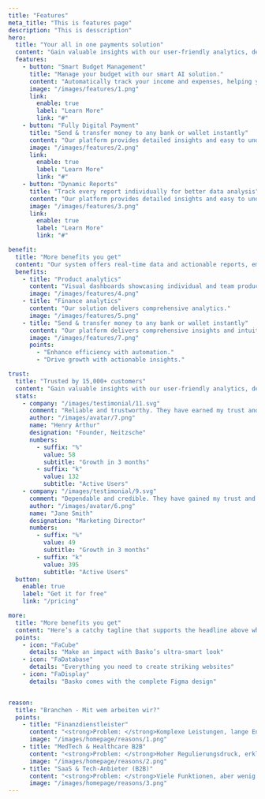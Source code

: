 ```yaml
---
title: "Features"
meta_title: "This is features page"
description: "This is desscription"
hero:
  title: "Your all in one payments solution"
  content: "Gain valuable insights with our user-friendly analytics, designed to help you optimize your strategies and improve outcomes."
  features:
    - button: "Smart Budget Management"
      title: "Manage your budget with our smart AI solution."
      content: "Automatically track your income and expenses, helping you create personalized budgets and stay on top of your financial goals"
      image: "/images/features/1.png"
      link:
        enable: true
        label: "Learn More"
        link: "#"
    - button: "Fully Digital Payment"
      title: "Send & transfer money to any bank or wallet instantly"
      content: "Our platform provides detailed insights and easy to understand analytics that help you make better decisions."
      image: "/images/features/2.png"
      link:
        enable: true
        label: "Learn More"
        link: "#"
    - button: "Dynamic Reports"
      title: "Track every report individually for better data analysis"
      content: "Our platform provides detailed insights and easy to understand analytics that help you make better decisions."
      image: "/images/features/3.png"
      link:
        enable: true
        label: "Learn More"
        link: "#"

benefit:
  title: "More benefits you get"
  content: "Our system offers real-time data and actionable reports, empowering you to make informed business choices."
  benefits:
    - title: "Product analytics"
      content: "Visual dashboards showcasing individual and team productivity metrics."
      image: "/images/features/4.png"
    - title: "Finance analytics"
      content: "Our solution delivers comprehensive analytics."
      image: "/images/features/5.png"
    - title: "Send & transfer money to any bank or wallet instantly"
      content: "Our platform delivers comprehensive insights and intuitive analytics, empowering you to make well-informed decisions."
      image: "/images/features/7.png"
      points:
        - "Enhance efficiency with automation."
        - "Drive growth with actionable insights."

trust:
  title: "Trusted by 15,000+ customers"
  content: "Gain valuable insights with our user-friendly analytics, designed to help you optimize your strategies and improve outcomes."
  stats:
    - company: "/images/testimonial/11.svg"
      comment: "Reliable and trustworthy. They have earned my trust and loyalty. This company has consistently demonstrated reliability and trustworthiness."
      author: "/images/avatar/7.png"
      name: "Henry Arthur"
      designation: "Founder, Neitzsche"
      numbers:
        - suffix: "%"
          value: 58
          subtitle: "Growth in 3 months"
        - suffix: "k"
          value: 132
          subtitle: "Active Users"
    - company: "/images/testimonial/9.svg"
      comment: "Dependable and credible. They have gained my trust and loyalty. This company consistently showcases reliability and integrity."
      author: "/images/avatar/6.png"
      name: "Jane Smith"
      designation: "Marketing Director"
      numbers:
        - suffix: "%"
          value: 49
          subtitle: "Growth in 3 months"
        - suffix: "k"
          value: 395
          subtitle: "Active Users"
  button:
    enable: true
    label: "Get it for free"
    link: "/pricing"

more:
  title: "More benefits you get"
  content: "Here’s a catchy tagline that supports the headline above while adding a little extra information."
  points:
    - icon: "FaCube"
      details: "Make an impact with Basko’s ultra-smart look"
    - icon: "FaDatabase"
      details: "Everything you need to create striking websites"
    - icon: "FaDisplay"
      details: "Basko comes with the complete Figma design"


reason:
  title: "Branchen - Mit wem arbeiten wir?"
  points:
    - title: "Finanzdienstleister"
      content: "<strong>Problem: </strong>Komplexe Leistungen, lange Entscheidungswege, wenig Differenzierung. <strong>Lösung</strong>: Wir schärfen USP & Positionierung, mappen den Funnel auf reale Entscheidungslogiken und liefern einen Plan, der Vertrauen aufbaut."
      image: "/images/homepage/reasons/1.png"
    - title: "MedTech & Healthcare B2B"
      content: "<strong>Problem: </strong>Hoher Regulierungsdruck, erklärungsbedürftige Produkte, Kaufentscheidungen durch Komitees. <strong>Lösung</strong>: Wir bauen Vertrauen durch Content, strukturieren den Sales Funnel nach klinischen/stakeholder-spezifischen Journeys und liefern Templates für wiederkehrende Verkaufszyklen."
      image: "/images/homepage/reasons/2.png"
    - title: "SaaS & Tech-Anbieter (B2B)"
      content: "<strong>Problem: </strong>Viele Funktionen, aber wenig Klarheit im Nutzenversprechen. Marketing ist oft zu technisch. <strong>Lösung</strong>: Wir übersetzen Features in Business Value, entwickeln eine Funnelstruktur mit klarer Conversion-Logik und helfen, komplexe Produkte einfach zu verkaufen."
      image: "/images/homepage/reasons/3.png"
---
```

